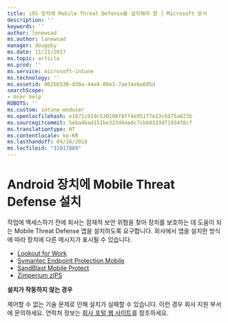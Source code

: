 ```yaml
---
title: iOS 장치에 Mobile Threat Defense를 설치해야 함 | Microsoft 문서
description: ''
keywords: ''
author: lenewsad
ms.author: lanewsad
manager: dougeby
ms.date: 11/21/2017
ms.topic: article
ms.prod: ''
ms.service: microsoft-intune
ms.technology: ''
ms.assetid: 902bb538-d30a-44e4-80e1-7ae34e6a605d
searchScope:
- User help
ROBOTS: ''
ms.custom: intune-enduser
ms.openlocfilehash: e1671c919c530108f8ff4e951f7e13c5d75a623b
ms.sourcegitcommit: 5eba4bad151be32346aedc7cbb0333d71934f8cf
ms.translationtype: HT
ms.contentlocale: ko-KR
ms.lasthandoff: 04/16/2018
ms.locfileid: "31017889"
---
```

# <a name="install-mobile-threat-defense-on-your-android-device"></a>Android 장치에 Mobile Threat Defense 설치

작업에 액세스하기 전에 회사는 잠재적 보안 위협을 찾아 장치를 보호하는 데 도움이 되는 Mobile Threat Defense 앱을 설치하도록 요구합니다. 회사에서 앱을 설치한 방식에 따라 장치에 다른 메시지가 표시될 수 있습니다.

* [Lookout for Work](you-are-prompted-to-install-lookout-for-work-android.md)
* [Symantec Endpoint Protection Mobile](you-are-prompted-to-install-skycure-android.md)
* [SandBlast Mobile Protect](you-are-prompted-to-install-sandblast-android.md)
* [Zimperium zIPS](you-are-prompted-to-install-zips-android.md)

**설치가 작동하지 않는 경우**

제어할 수 없는 기술 문제로 인해 설치가 실패할 수 있습니다. 이런 경우 회사 지원 부서에 문의하세요. 연락처 정보는 [회사 포털 웹 사이트](https://portal.manage.microsoft.com#HelpDeskDialog)를 참조하세요.
